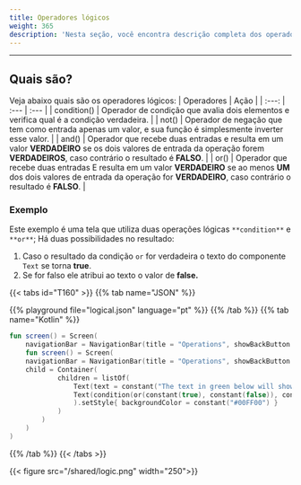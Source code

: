 ```yaml
---
title: Operadores lógicos
weight: 365
description: 'Nesta seção, você encontra descrição completa dos operadores lógicos.'
---
```


---

## Quais são? 

Veja abaixo quais são os operadores lógicos:
| Operadores | Ação |
| :---: | :--- | :--- |
| condition\(\) | Operador de condição que avalia dois elementos e verifica qual é a condição verdadeira. |
| not\(\) | Operador de negação que tem como entrada apenas um valor, e sua função é simplesmente inverter esse valor. |
| and\(\) | Operador que recebe duas entradas e resulta em um valor **VERDADEIRO** se os dois valores de entrada da operação forem **VERDADEIROS**, caso contrário o resultado é **FALSO**. |
| or\(\) | Operador que recebe duas entradas E resulta em um valor **VERDADEIRO** se ao menos **UM** dos dois valores de entrada da operação for **VERDADEIRO**, caso contrário o resultado é **FALSO**. |

### Exemplo

Este exemplo é uma tela que utiliza duas operações lógicas `**condition**` e `**or**`; 
Há duas possibilidades no resultado: 
1. Caso o resultado da condição `or` for verdadeira o texto do componente `Text` se torna **true**.
2. Se for falso ele atribui ao texto o valor de **false.**

{{< tabs id="T160" >}}
{{% tab name="JSON" %}}
<!-- json-playground:logical.json
{
  "_beagleComponent_" : "beagle:screenComponent",
  "navigationBar" : {
    "title" : "Operations",
    "showBackButton" : true
  },
  "child" : {
    "_beagleComponent_" : "beagle:container",
    "children" : [ {
      "_beagleComponent_" : "beagle:text",
      "text" : "The text in green below will show if the result of `TRUE OR FALSE"
    }, {
      "_beagleComponent_" : "beagle:text",
      "text" : "@{condition(or(true, false), 'true', 'false')}",
      "style" : {
        "backgroundColor" : "#00FF00"
      }
    } ]
  }
}
-->
{{% playground file="logical.json" language="pt" %}}
{{% /tab %}}
{{% tab name="Kotlin" %}}
```kotlin
fun screen() = Screen(
    navigationBar = NavigationBar(title = "Operations", showBackButton = true),
    fun screen() = Screen(
    navigationBar = NavigationBar(title = "Operations", showBackButton = true),
    child = Container(
            children = listOf(
                Text(text = constant("The text in green below will show if the result of `TRUE OR FALSE")),
                Text(condition(or(constant(true), constant(false)), constant(true), constant(false)).toBindString()
                ).setStyle{ backgroundColor = constant("#00FF00") }
            )
        )
    )
)
```
{{% /tab %}}
{{< /tabs >}}

{{< figure src="/shared/logic.png" width="250">}}
